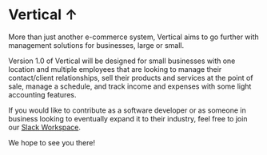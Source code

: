 # Vertical ↑

More than just another e-commerce system, Vertical aims to go further with management solutions for businesses, large or small.   

Version 1.0 of Vertical will be designed for small businesses with one location and multiple employees that are looking to manage their contact/client relationships, sell their products and services at the point of sale, manage a schedule, and track income and expenses with some light accounting features.

If you would like to contribute as a software developer or as someone in business looking to eventually expand it to their industry, feel free to join our [Slack Workspace](https://join.slack.com/t/verticalcrew/shared_invite/enQtOTM0Nzc4NzQwNzY4LTJlNzUyOThiMTZlNzIyYTBhOWI0Zjc2NzliZGY0N2FmMDRhYmYxZTQwN2ZhYjYwYjQ1MmI1MjMwNDA0Nzc1ODA).

We hope to see you there!
